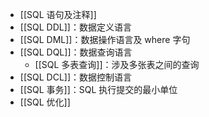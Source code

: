 - [[SQL 语句及注释]]
- [[SQL DDL]]：数据定义语言
- [[SQL DML]]：数据操作语言及 where 字句
- [[SQL DQL]]：数据查询语言
	- [[SQL 多表查询]]：涉及多张表之间的查询
- [[SQL DCL]]：数据控制语言
- [[SQL 事务]]：SQL 执行提交的最小单位
- [[SQL 优化]]
